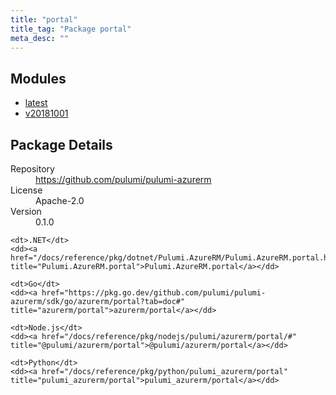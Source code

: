 ```yaml
---
title: "portal"
title_tag: "Package portal"
meta_desc: ""
---
```


<!-- WARNING: this file was generated by Pulumi Docs Generator. -->
<!-- Do not edit by hand unless you're certain you know what you are doing! -->



<h2 id="modules">Modules</h2>
<ul class="api">
    <li><a href="latest/" title="latest"><span class="symbol module"></span>latest</a></li>
    <li><a href="v20181001/" title="v20181001"><span class="symbol module"></span>v20181001</a></li>
</ul>

<h2 id="package-details">Package Details</h2>
<dl class="package-details">
	<dt>Repository</dt>
	<dd><a href="https://github.com/pulumi/pulumi-azurerm">https://github.com/pulumi/pulumi-azurerm</a></dd>
	<dt>License</dt>
	<dd>Apache-2.0</dd>
	<dt>Version</dt>
	<dd>0.1.0</dd>
</dl>



<dl class="tabular">

    <dt>.NET</dt>
    <dd><a href="/docs/reference/pkg/dotnet/Pulumi.AzureRM/Pulumi.AzureRM.portal.html" title="Pulumi.AzureRM.portal">Pulumi.AzureRM.portal</a></dd>

    <dt>Go</dt>
    <dd><a href="https://pkg.go.dev/github.com/pulumi/pulumi-azurerm/sdk/go/azurerm/portal?tab=doc#" title="azurerm/portal">azurerm/portal</a></dd>

    <dt>Node.js</dt>
    <dd><a href="/docs/reference/pkg/nodejs/pulumi/azurerm/portal/#" title="@pulumi/azurerm/portal">@pulumi/azurerm/portal</a></dd>

    <dt>Python</dt>
    <dd><a href="/docs/reference/pkg/python/pulumi_azurerm/portal" title="pulumi_azurerm/portal">pulumi_azurerm/portal</a></dd>

</dl>

